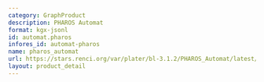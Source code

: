 ```yaml
---
category: GraphProduct
description: PHAROS Automat
format: kgx-jsonl
id: automat.pharos
infores_id: automat-pharos
name: pharos_automat
url: https://stars.renci.org/var/plater/bl-3.1.2/PHAROS_Automat/latest/kgx_files
layout: product_detail
---
```

